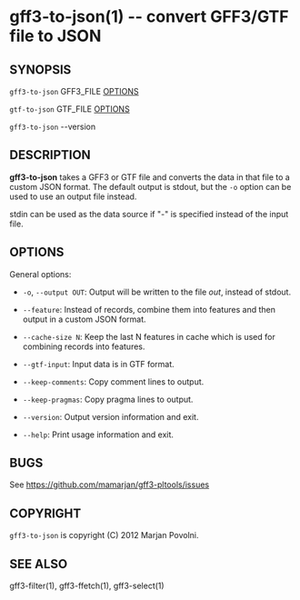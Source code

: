 gff3-to-json(1) -- convert GFF3/GTF file to JSON
=====================================================================================

## SYNOPSIS

`gff3-to-json` GFF3_FILE [OPTIONS]

`gtf-to-json` GTF_FILE [OPTIONS]

`gff3-to-json` --version

## DESCRIPTION

**gff3-to-json** takes a GFF3 or GTF file and converts the data in that file
to a custom JSON format. The default output is stdout, but the `-o`
option can be used to use an output file instead.

stdin can be used as the data source if "-" is specified instead of
the input file.

## OPTIONS

General options:

 * `-o`, `--output OUT`:
   Output will be written to the file <var>out</var>, instead of stdout.

 * `--feature`:
   Instead of records, combine them into features and then output
   in a custom JSON format.

 * `--cache-size N`:
   Keep the last N features in cache which is used for combining
   records into features.

 * `--gtf-input`:
   Input data is in GTF format.

 * `--keep-comments`:
   Copy comment lines to output.

 * `--keep-pragmas`:
   Copy pragma lines to output.

 * `--version`:
   Output version information and exit.

 * `--help`:
   Print usage information and exit.

## BUGS

See https://github.com/mamarjan/gff3-pltools/issues

## COPYRIGHT

`gff3-to-json` is copyright (C) 2012 Marjan Povolni.

## SEE ALSO

gff3-filter(1), gff3-ffetch(1), gff3-select(1)



[SYNOPSIS]: #SYNOPSIS "SYNOPSIS"
[DESCRIPTION]: #DESCRIPTION "DESCRIPTION"
[OPTIONS]: #OPTIONS "OPTIONS"
[BUGS]: #BUGS "BUGS"
[COPYRIGHT]: #COPYRIGHT "COPYRIGHT"
[SEE ALSO]: #SEE-ALSO "SEE ALSO"


[gff3-count-features(1)]: gff3-count-features.1.html
[gff3-to-gtf(1)]: gff3-to-gtf.1.html
[gff3-ffetch(1)]: gff3-ffetch.1.html
[gff3-to-json(1)]: gff3-to-json.1.html
[gff3-sort(1)]: gff3-sort.1.html
[gtf-to-gff3(1)]: gtf-to-gff3.1.html
[gff3-select(1)]: gff3-select.1.html
[gff3-filter(1)]: gff3-filter.1.html
